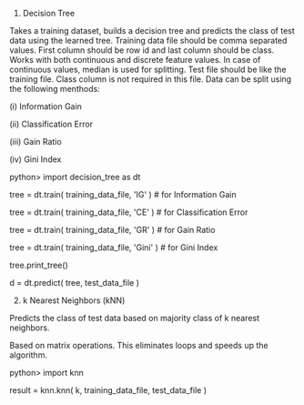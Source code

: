 1. Decision Tree

Takes a training dataset, builds a decision tree and predicts the class of test data using the learned tree.
Training data file should be comma separated values. First column should be row id and last
column should be class. Works with both continuous and discrete feature values. In case of continuous values, median is used for splitting.
Test file should be like the training file. Class column is not required in this file.
Data can be split using the following menthods:

(i) Information Gain

(ii) Classification Error

(iii) Gain Ratio

(iv) Gini Index

python> import decision_tree as dt

tree = dt.train( training_data_file, 'IG' ) # for Information Gain

tree = dt.train( training_data_file, 'CE' ) # for Classification Error

tree = dt.train( training_data_file, 'GR' ) # for Gain Ratio

tree = dt.train( training_data_file, 'Gini' ) # for Gini Index

tree.print_tree()

d = dt.predict( tree, test_data_file )


2. k Nearest Neighbors (kNN)

Predicts the class of test data based on majority class of k nearest neighbors.

Based on matrix operations. This eliminates loops and speeds up the algorithm.

python> import knn

result = knn.knn( k, training_data_file, test_data_file )
